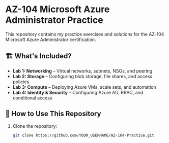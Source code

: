 # AZ-104 Microsoft Azure Administrator Practice
This repository contains my practice exercises and solutions for the AZ-104 Microsoft Azure Administrator certification.

## 🏗️ What's Included?
- **Lab 1: Networking** – Virtual networks, subnets, NSGs, and peering
- **Lab 2: Storage** – Configuring blob storage, file shares, and access policies
- **Lab 3: Compute** – Deploying Azure VMs, scale sets, and automation
- **Lab 4: Identity & Security** – Configuring Azure AD, RBAC, and conditional access

## 🚀 How to Use This Repository
1. Clone the repository:
   ```sh
   git clone https://github.com/YOUR_USERNAME/AZ-104-Practice.git
